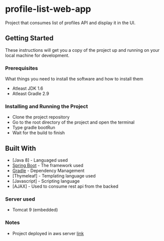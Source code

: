 # profile-list-web-app
Project that consumes list of profiles API and display it in the UI.

## Getting Started

These instructions will get you a copy of the project up and running on your local machine for development.

### Prerequisites

What things you need to install the software and how to install them

* Atleast JDK 1.6
* Atleast Gradle 2.9

### Installing and Running the Project

* Clone the project repository
* Go to the root directory of the project and open the terminal
* Type gradle bootRun
* Wait for the build to finish


## Built With

* [Java 8] - Languaged used
* [Spring Boot](https://www.spring.io) - The framework used
* [Gradle](https://gradle.org/) - Dependency Management
* [Thymeleaf] - Templating language used
* [Javascript] - Scripting language
* [AJAX] - Used to consume rest api from the backed

### Server used 

* Tomcat 9 (embedded)

### Notes

* Project deployed in aws server [link](http://ec2-3-0-103-31.ap-southeast-1.compute.amazonaws.com:8080/)

